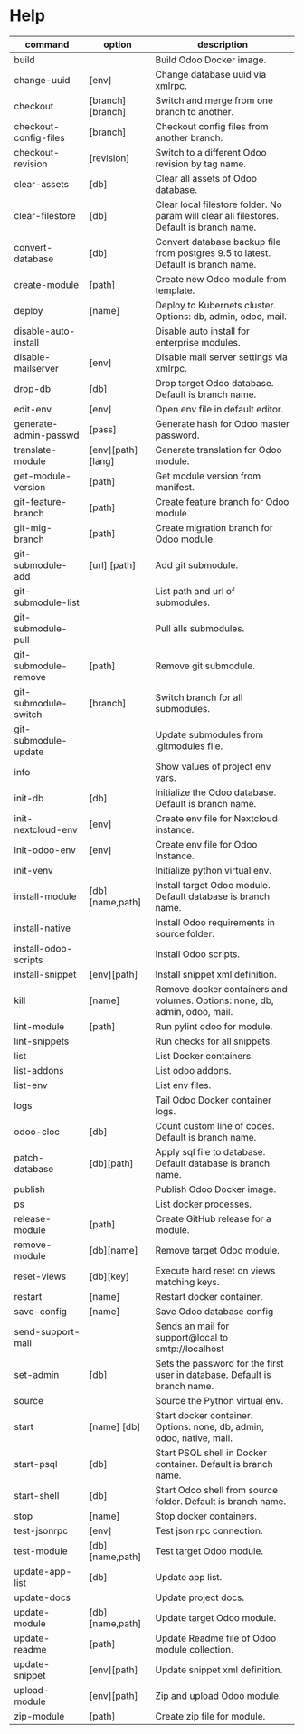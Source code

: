 # Help

| command               | option            | description                                                                               |
| --------------------- | ----------------- | ----------------------------------------------------------------------------------------- |
| build                 |                   | Build Odoo Docker image.                                                                  |
| change-uuid           | [env]             | Change database uuid via xmlrpc.                                                          |
| checkout              | [branch][branch]  | Switch and merge from one branch to another.                                              |
| checkout-config-files | [branch]          | Checkout config files from another branch.                                                |
| checkout-revision     | [revision]        | Switch to a different Odoo revision by tag name.                                          |
| clear-assets          | [db]              | Clear all assets of Odoo database.                                                        |
| clear-filestore       | [db]              | Clear local filestore folder. No param will clear all filestores. Default is branch name. |
| convert-database      | [db]              | Convert database backup file from postgres 9.5 to latest. Default is branch name.         |
| create-module         | [path]            | Create new Odoo module from template.                                                     |
| deploy                | [name]            | Deploy to Kubernets cluster. Options: db, admin, odoo, mail.                              |
| disable-auto-install  |                   | Disable auto install for enterprise modules.                                              |
| disable-mailserver    | [env]             | Disable mail server settings via xmlrpc.                                                  |
| drop-db               | [db]              | Drop target Odoo database. Default is branch name.                                        |
| edit-env              | [env]             | Open env file in default editor.                                                          |
| generate-admin-passwd | [pass]            | Generate hash for Odoo master password.                                                   |
| translate-module      | [env][path][lang] | Generate translation for Odoo module.                                                     |
| get-module-version    | [path]            | Get module version from manifest.                                                         |
| git-feature-branch    | [path]            | Create feature branch for Odoo module.                                                    |
| git-mig-branch        | [path]            | Create migration branch for Odoo module.                                                  |
| git-submodule-add     | [url] [path]      | Add git submodule.                                                                        |
| git-submodule-list    |                   | List path and url of submodules.                                                          |
| git-submodule-pull    |                   | Pull alls submodules.                                                                     |
| git-submodule-remove  | [path]            | Remove git submodule.                                                                     |
| git-submodule-switch  | [branch]          | Switch branch for all submodules.                                                         |
| git-submodule-update  |                   | Update submodules from .gitmodules file.                                                  |
| info                  |                   | Show values of project env vars.                                                          |
| init-db               | [db]              | Initialize the Odoo database. Default is branch name.                                     |
| init-nextcloud-env    | [env]             | Create env file for Nextcloud instance.                                                   |
| init-odoo-env         | [env]             | Create env file for Odoo Instance.                                                        |
| init-venv             |                   | Initialize python virtual env.                                                            |
| install-module        | [db][name,path]   | Install target Odoo module.  Default database is branch name.                             |
| install-native        |                   | Install Odoo requirements in source folder.                                               |
| install-odoo-scripts  |                   | Install Odoo scripts.                                                                     |
| install-snippet       | [env][path]       | Install snippet xml definition.                                                           |
| kill                  | [name]            | Remove docker containers and volumes. Options: none, db, admin, odoo, mail.               |
| lint-module           | [path]            | Run pylint odoo for module.                                                               |
| lint-snippets         |                   | Run checks for all snippets.                                                              |
| list                  |                   | List Docker containers.                                                                   |
| list-addons           |                   | List odoo addons.                                                                         |
| list-env              |                   | List env files.                                                                           |
| logs                  |                   | Tail Odoo Docker container logs.                                                          |
| odoo-cloc             | [db]              | Count custom line of codes. Default is branch name.                                       |
| patch-database        | [db][path]        | Apply sql file to database. Default database is branch name.                              |
| publish               |                   | Publish Odoo Docker image.                                                                |
| ps                    |                   | List docker processes.                                                                    |
| release-module        | [path]            | Create GitHub release for a module.                                                       |
| remove-module         | [db][name]        | Remove target Odoo module.                                                                |
| reset-views           | [db][key]         | Execute hard reset on views matching keys.                                                |
| restart               | [name]            | Restart docker container.                                                                 |
| save-config           | [name]            | Save Odoo database config                                                                 |
| send-support-mail     |                   | Sends an mail for support@local to smtp://localhost                                       |
| set-admin             | [db]              | Sets the password for the first user in database. Default is branch name.                 |
| source                |                   | Source the Python virtual env.                                                            |
| start                 | [name] [db]       | Start docker container. Options: none, db, admin, odoo, native, mail.                     |
| start-psql            | [db]              | Start PSQL shell in Docker container. Default is branch name.                             |
| start-shell           | [db]              | Start Odoo shell from source folder. Default is branch name.                              |
| stop                  | [name]            | Stop docker containers.                                                                   |
| test-jsonrpc          | [env]             | Test json rpc connection.                                                                 |
| test-module           | [db][name,path]   | Test target Odoo module.                                                                  |
| update-app-list       | [db]              | Update app list.                                                                          |
| update-docs           |                   | Update project docs.                                                                      |
| update-module         | [db][name,path]   | Update target Odoo module.                                                                |
| update-readme         | [path]            | Update Readme file of Odoo module collection.                                             |
| update-snippet        | [env][path]       | Update snippet xml definition.                                                            |
| upload-module         | [env][path]       | Zip and upload Odoo module.                                                               |
| zip-module            | [path]            | Create zip file for module.                                                               |